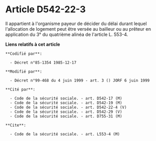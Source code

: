 # Article D542-22-3

Il appartient à l'organisme payeur de décider du délai durant lequel l'allocation de logement peut être versée au bailleur ou
au prêteur en application du 3° du quatrième alinéa de l'article L. 553-4.

**Liens relatifs à cet article**

	**Codifié par**:

	  - Décret n°85-1354 1985-12-17

	**Modifié par**:

	  - Décret n°99-468 du 4 juin 1999 - art. 3 () JORF 6 juin 1999

	**Cité par**:

	  - Code de la sécurité sociale. - art. D542-17 (M)
	  - Code de la sécurité sociale. - art. D542-19 (M)
	  - Code de la sécurité sociale. - art. D542-22-4 (V)
	  - Code de la sécurité sociale. - art. D542-29 (V)
	  - Code de la sécurité sociale. - art. D755-31 (M)

	**Cite**:

	  - Code de la sécurité sociale. - art. L553-4 (M)
